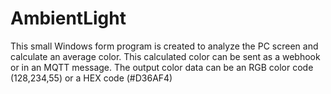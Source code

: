 # AmbientLight

This small Windows form program is created to analyze the PC screen and calculate an average color. This calculated color can be sent as a webhook or in an MQTT message.
The output color data can be an RGB color code (128,234,55) or a HEX code (#D36AF4)
